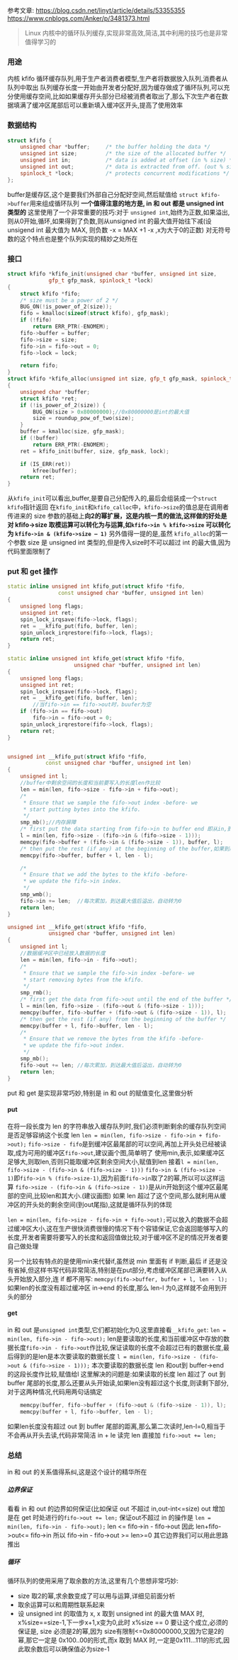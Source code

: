 参考文章:
https://blog.csdn.net/linyt/article/details/53355355
https://www.cnblogs.com/Anker/p/3481373.html

> Linux 内核中的循环队列缓存,实现非常高效,简洁,其中利用的技巧也是非常值得学习的

### 用途
内核 kfifo 循环缓存队列,用于生产者消费者模型,生产者将数据放入队列,消费者从队列中取出
队列缓存长度一开始由开发者分配好,因为缓存做成了循环队列,可以充分使用缓存空间,比如如果缓存开头部分已经被消费者取出了,那么下次生产者在数据填满了缓冲区尾部后可以重新填入缓冲区开头,提高了使用效率

### 数据结构
```cpp
struct kfifo {
    unsigned char *buffer;     /* the buffer holding the data */
    unsigned int size;         /* the size of the allocated buffer */
    unsigned int in;           /* data is added at offset (in % size) */
    unsigned int out;          /* data is extracted from off. (out % size) */
    spinlock_t *lock;          /* protects concurrent modifications */
};
```
buffer是缓存区,这个是要我们外部自己分配好空间,然后赋值给 `struct kfifo->buffer`用来组成循环队列
**一个值得注意的地方是, in 和 out 都是 unsigned int 类型的**
这里使用了一个非常重要的技巧:对于 `unsigned int`,始终为正数,如果溢出,则从0开始,循环,如果得到了负数,则从unsigned int 的最大值开始往下减(设unsigend int 最大值为 MAX, 则负数 -x = MAX +1 -x ,x为大于0的正数)
对无符号数的这个特点也是整个队列实现的精妙之处所在
### 接口
```cpp
struct kfifo *kfifo_init(unsigned char *buffer, unsigned int size,
             gfp_t gfp_mask, spinlock_t *lock)
{
    struct kfifo *fifo;
    /* size must be a power of 2 */
    BUG_ON(!is_power_of_2(size));
    fifo = kmalloc(sizeof(struct kfifo), gfp_mask);
    if (!fifo)
        return ERR_PTR(-ENOMEM);
    fifo->buffer = buffer;
    fifo->size = size;
    fifo->in = fifo->out = 0;
    fifo->lock = lock;

    return fifo;
}
struct kfifo *kfifo_alloc(unsigned int size, gfp_t gfp_mask, spinlock_t *lock)
{
    unsigned char *buffer;
    struct kfifo *ret;
    if (!is_power_of_2(size)) {
        BUG_ON(size > 0x80000000);//0x80000000是int的最大值
        size = roundup_pow_of_two(size);
    }
    buffer = kmalloc(size, gfp_mask);
    if (!buffer)
        return ERR_PTR(-ENOMEM);
    ret = kfifo_init(buffer, size, gfp_mask, lock);

    if (IS_ERR(ret))
        kfree(buffer);
    return ret;
}
```
从`kfifo_init`可以看出,buffer,是要自己分配传入的,最后会组装成一个`struct kfifo`指针返回
在`kfifo_init`和`kfifo_calloc`中，`kfifo->size`的值总是在调用者传进来的 size 参数的基础上**向2的幂扩展，这是内核一贯的做法,这样做的好处是对 kfifo->size 取模运算可以转化为与运算,如`kfifo->in % kfifo->size` 可以转化为 `kfifo->in & (kfifo->size – 1)`**
另外值得一提的是,虽然 `kfifo_alloc`的第一个参数 size 是 unsigned int 类型的,但是传入size时不可以超过 int 的最大值,因为代码里面限制了

### put 和 get 操作
```cpp
static inline unsigned int kfifo_put(struct kfifo *fifo,
                const unsigned char *buffer, unsigned int len)
{
    unsigned long flags;
    unsigned int ret;
    spin_lock_irqsave(fifo->lock, flags);
    ret = __kfifo_put(fifo, buffer, len);
    spin_unlock_irqrestore(fifo->lock, flags);
    return ret;
}

static inline unsigned int kfifo_get(struct kfifo *fifo,
                     unsigned char *buffer, unsigned int len)
{
    unsigned long flags;
    unsigned int ret;
    spin_lock_irqsave(fifo->lock, flags);
    ret = __kfifo_get(fifo, buffer, len);
        //当fifo->in == fifo->out时，buufer为空
    if (fifo->in == fifo->out)
        fifo->in = fifo->out = 0;
    spin_unlock_irqrestore(fifo->lock, flags);
    return ret;
}


unsigned int __kfifo_put(struct kfifo *fifo,
            const unsigned char *buffer, unsigned int len)
{
    unsigned int l;
    //buffer中剩余空间的长度和当前要写入的长度len作比较
    len = min(len, fifo->size - fifo->in + fifo->out);
    /*
     * Ensure that we sample the fifo->out index -before- we
     * start putting bytes into the kfifo.
     */
    smp_mb();//内存屏障
    /* first put the data starting from fifo->in to buffer end 即从in,到缓冲区尾部*/
    l = min(len, fifo->size - (fifo->in & (fifo->size - 1)));
    memcpy(fifo->buffer + (fifo->in & (fifo->size - 1)), buffer, l);
    /* then put the rest (if any) at the beginning of the buffer,如果到尾部的缓冲区不够用,则要利用缓冲区头部开始到 out 的这段空间*/
    memcpy(fifo->buffer, buffer + l, len - l);

    /*
     * Ensure that we add the bytes to the kfifo -before-
     * we update the fifo->in index.
     */
    smp_wmb();
    fifo->in += len;  //每次累加，到达最大值后溢出，自动转为0
    return len;
}

unsigned int __kfifo_get(struct kfifo *fifo,
             unsigned char *buffer, unsigned int len)
{
    unsigned int l;
    //数据缓冲区中已经放入数据的长度
    len = min(len, fifo->in - fifo->out);
    /*
     * Ensure that we sample the fifo->in index -before- we
     * start removing bytes from the kfifo.
     */
    smp_rmb();
    /* first get the data from fifo->out until the end of the buffer */
    l = min(len, fifo->size - (fifo->out & (fifo->size - 1)));
    memcpy(buffer, fifo->buffer + (fifo->out & (fifo->size - 1)), l);
    /* then get the rest (if any) from the beginning of the buffer */
    memcpy(buffer + l, fifo->buffer, len - l);
    /*
     * Ensure that we remove the bytes from the kfifo -before-
     * we update the fifo->out index.
     */
    smp_mb();
    fifo->out += len; //每次累加，到达最大值后溢出，自动转为0
    return len;
}
```
put 和 get 是实现非常巧妙,特别是 in 和 out 的赋值变化,这里做分析
#### put
在将一段长度为 len 的字符串放入缓存队列时,我们必须判断剩余的缓存队列空间是否足够容纳这个长度 len
`len = min(len, fifo->size - fifo->in + fifo->out);`
`fifo->size - fifo`是到缓冲区最尾部的可以空间,再加上开头处已经被读取,成为可用的缓冲区`fifo->out`,建议画个图,简单明了
使用min,表示,如果缓冲区足够大,则取len,否则只能取缓冲区剩余空间大小,赋值到len
接着`l = min(len, fifo->size - (fifo->in & (fifo->size - 1)))`
`fifo->in & (fifo->size - 1)`即`fifo->in % (fifo->size-1)`,因为前面`fifo->in`取了2的幂,所以可以这样运算
`fifo->size - (fifo->in & (fifo->size - 1))`是从in开始到这个缓冲区最尾部的空间,比较len和其大小.(建议画图)
如果 len 超过了这个空间,那么就利用从缓冲区的开头处的剩余空间(到out尾指),这就是循环队列的体现

`len = min(len, fifo->size - fifo->in + fifo->out);`可以放入的数据不会超过缓冲区大小,这在生产很快消费很慢的情况下有个容错保证,它会返回能够写入的长度,开发者需要将要写入的长度和返回值做比较,对于缓冲区不足的情况开发者要自己做处理

另一个比较有特点的是使用min来代替if,虽然说 min 里面有 if 判断,最后 if 还是没有省掉,但这样书写代码非常简洁,特别是在put部分,考虑缓冲区尾部已满要转入从头开始放入部分,连 if 都不用写:
`memcpy(fifo->buffer, buffer + l, len - l);`
如果len的长度没有超过缓冲区 in->end 的长度,那么 len-l 为0,这样就不会用到开头的部分

#### get
in 和 out 是`unsigned int`类型,它们都初始化为0,这里直接看`__kfifo_get`:
`len = min(len, fifo->in - fifo->out);`
len是要读取的长度,和当前缓冲区中存放的数据长度`fifo->in - fifo->out`作比较,保证读取的长度不会超过已有的数据长度,最后得到的是len是本次要读取的数据长度
`l = min(len, fifo->size - (fifo->out & (fifo->size - 1)));`
本次要读取的数据长度 len 和out到 buffer->end 的这段长度作比较,赋值给l
这里解决的问题是:如果读取的长度 len 超过了 out 到 buffer 尾部的长度,那么还要从头开始读,如果len没有超过这个长度,则读剩下部分,对于这两种情况,代码用两句话搞定
```cpp
    memcpy(buffer, fifo->buffer + (fifo->out & (fifo->size - 1)), l);
    memcpy(buffer + l, fifo->buffer, len - l);
```
如果len长度没有超过 out 到 buffer 尾部的距离,那么第二次读时,len-l=0,相当于不会再从开头去读,代码非常简洁
in + le
读完 len 直接加 `fifo->out += len;`
### 总结
in 和 out 的关系值得系纠,这是这个设计的精华所在
##### 边界保证
看看 in 和 out 的边界如何保证(比如保证 out 不超过 in,out-int<=size)
out 增加是在 get 时处进行的`fifo->out += len;`
保证out不超过 in 的操作是 `len = min(len, fifo->in - fifo->out);`
len <=  fifo->in - fifo->out 因此 len+fifo->out<= fifo->in
所以 fifo->in - fifo->out >= len>=0
其它边界我们可以用此思路推出
##### 循环
循环队列的使用采用了取余数的方法,这里有几个思想非常巧妙:
* size 取2的幂,求余数变成了可以用与运算,详细见前面分析
* 取余运算可以和周期性联系起来
* 设 unsigned int 的取值为 x, x 取到 unsigned int 的最大值 MAX 时, x%size==size-1,下一步x+1,x变为0,此时 x%size == 0
要让这个成立,必须的保证是, size 必须是2的幂,因为 size有限制<=0x80000000,又因为它是2的幂,那它一定是 0x100..00的形式,而x 取到 MAX 时,一定是0x111...111的形式,因此取余数后可以确保值必为size-1